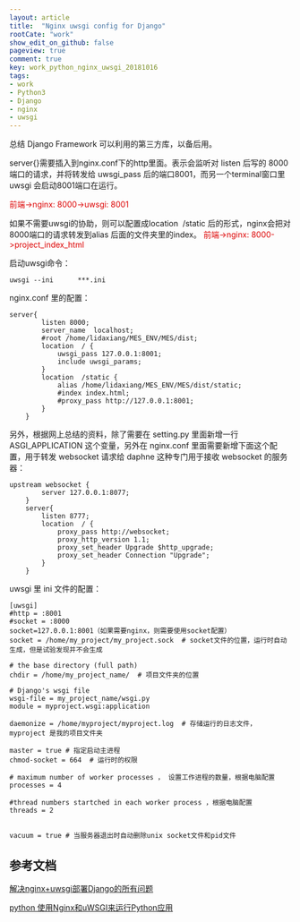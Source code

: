 ```yaml
---
layout: article
title:  "Nginx uwsgi config for Django"
rootCate: "work"
show_edit_on_github: false
pageview: true
comment: true
key: work_python_nginx_uwsgi_20181016
tags:
- work
- Python3
- Django
- nginx
- uwsgi
---
```


总结 Django Framework 可以利用的第三方库，以备后用。

<!---more--->

server{}需要插入到nginx.conf下的http里面。表示会监听对 listen 后写的 8000 端口的请求，并将转发给 uwsgi_pass 后的端口8001，而另一个terminal窗口里uwsgi 会启动8001端口在运行。

<font color="#dd0000"> 前端->nginx: 8000->uwsgi: 8001 </font>

如果不需要uwsgi的协助，则可以配置成location  /static 后的形式，nginx会把对8000端口的请求转发到alias 后面的文件夹里的index。
<font color="#dd0000"> 前端->nginx: 8000->project_index_html </font>

启动uwsgi命令：
```
uwsgi --ini      ***.ini
```
nginx.conf 里的配置：
```
server{
		listen 8000;
		server_name  localhost;
		#root /home/lidaxiang/MES_ENV/MES/dist;		
		location  / { 
		    uwsgi_pass 127.0.0.1:8001;
		    include uwsgi_params;	    
		}
		location  /static {
		    alias /home/lidaxiang/MES_ENV/MES/dist/static;
		    #index index.html;
		    #proxy_pass http://127.0.0.1:8001;
		}
	}
```

另外，根据网上总结的资料，除了需要在 setting.py 里面新增一行 ASGI_APPLICATION 这个变量，另外在 nginx.conf 里面需要新增下面这个配置，用于转发 websocket 请求给 daphne 这种专门用于接收 websocket 的服务器：
```
upstream websocket {
	    server 127.0.0.1:8077;
	}																																	
	server{
		listen 8777;
		location  / {
		    proxy_pass http://websocket;
		    proxy_http_version 1.1;
		    proxy_set_header Upgrade $http_upgrade;
		    proxy_set_header Connection "Upgrade";
		}
	}
```

uwsgi 里 ini 文件的配置：
```
[uwsgi]
#http = :8001
#socket = :8000
socket=127.0.0.1:8001（如果需要nginx，则需要使用socket配置）
socket = /home/my_project/my_project.sock  # socket文件的位置，运行时自动生成，但是试验发现并不会生成

# the base directory (full path)
chdir = /home/my_project_name/  # 项目文件夹的位置

# Django's wsgi file
wsgi-file = my_project_name/wsgi.py
module = myproject.wsgi:application

daemonize = /home/myproject/myproject.log  # 存储运行的日志文件， myproject 是我的项目文件夹

master = true # 指定启动主进程
chmod-socket = 664  # 运行时的权限

# maximum number of worker processes ， 设置工作进程的数量，根据电脑配置
processes = 4

#thread numbers startched in each worker process ，根据电脑配置
threads = 2


vacuum = true # 当服务器退出时自动删除unix socket文件和pid文件
```

## 参考文档
[解决nginx+uwsgi部署Django的所有问题](解决nginx+uwsgi部署Django的所有问题)

[python 使用Nginx和uWSGI来运行Python应用](https://www.cnblogs.com/Erick-L/p/7066455.html)
